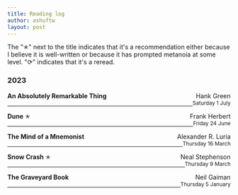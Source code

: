 ```yaml
---
title: Reading log 
author: ashuftw
layout: post
---
```

The "✭" next to the title indicates that it's a recommendation either because I believe it is well-written or because it has prompted metanoia at some level. "⟳" indicates that it's a reread.

### 2023
<span style="float: right;">Hank Green</span>
**An Absolutely Remarkable Thing** 
<br>
<span style="float: right; font-size: 12px;">Saturday 1 July</span>

---
<span style="float: right;">Frank Herbert</span>
**Dune** ✭
<br>
<span style="float: right; font-size: 12px;">Friday 24 June</span>

---
<span style="float: right;">Alexander R. Luria</span>
**The Mind of a Mnemonist** 
<br>
<span style="float: right; font-size: 12px;">Thursday 16 March</span>

---
<span style="float: right;">Neal Stephenson </span>
**Snow Crash** ✭
<br>
<span style="float: right; font-size: 12px;">Thursday 9 March</span>

---
<span style="float: right;">Neil Gaiman</span>
**The Graveyard Book**  
<span style="float: right; font-size: 12px;">Thursday 5 January</span>

---
